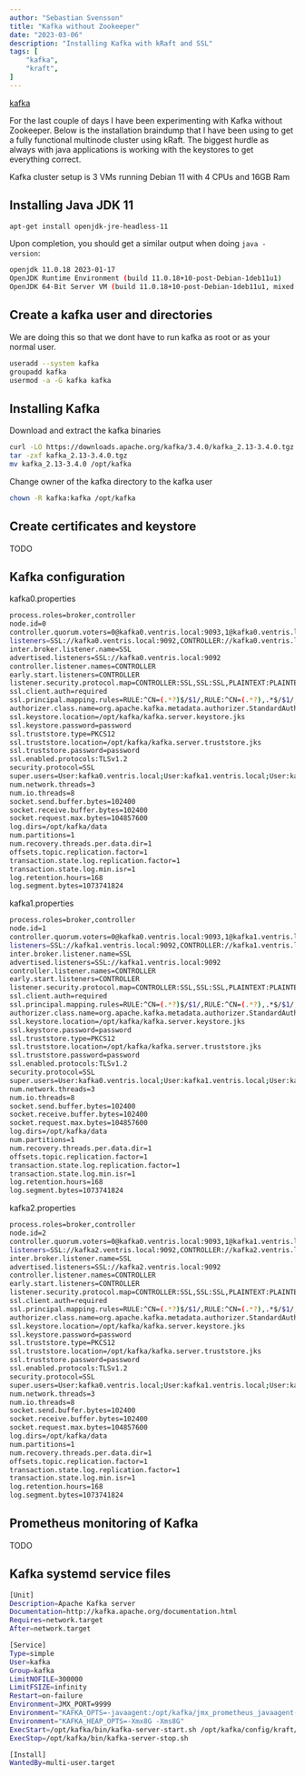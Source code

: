 ```yaml
---
author: "Sebastian Svensson"
title: "Kafka without Zookeeper"
date: "2023-03-06"
description: "Installing Kafka with kRaft and SSL"
tags: [
    "kafka",
    "kraft",
]
---
```


[kafka](/assets/images/kafka.png)

For the last couple of days I have been experimenting with Kafka without Zookeeper. Below is the installation braindump that I have been using to get a fully functional multinode cluster using kRaft.
The biggest hurdle as always with java applications is working with the keystores to get everything correct.

Kafka cluster setup is 3 VMs running Debian 11 with 4 CPUs and 16GB Ram


## Installing Java JDK 11

```bash
apt-get install openjdk-jre-headless-11
```

Upon completion, you should get a similar output when doing `java -version`:
```bash
openjdk 11.0.18 2023-01-17
OpenJDK Runtime Environment (build 11.0.18+10-post-Debian-1deb11u1)
OpenJDK 64-Bit Server VM (build 11.0.18+10-post-Debian-1deb11u1, mixed mode, sharing)
```

## Create a kafka user and directories

We are doing this so that we dont have to run kafka as root or as your normal user.

```bash
useradd --system kafka
groupadd kafka
usermod -a -G kafka kafka
```


## Installing Kafka

Download and extract the kafka binaries

```bash
curl -LO https://downloads.apache.org/kafka/3.4.0/kafka_2.13-3.4.0.tgz /tmp/kafka_2.13-3.4.0.tgz
tar -zxf kafka_2.13-3.4.0.tgz
mv kafka_2.13-3.4.0 /opt/kafka
```

Change owner of the kafka directory to  the kafka user
```bash
chown -R kafka:kafka /opt/kafka
```


## Create certificates and keystore
TODO

## Kafka configuration

kafka0.properties
```bash
process.roles=broker,controller
node.id=0
controller.quorum.voters=0@kafka0.ventris.local:9093,1@kafka0.ventris.local:9093,2@kafka0.ventris.local:9093
listeners=SSL://kafka0.ventris.local:9092,CONTROLLER://kafka0.ventris.local:9093
inter.broker.listener.name=SSL
advertised.listeners=SSL://kafka0.ventris.local:9092
controller.listener.names=CONTROLLER
early.start.listeners=CONTROLLER
listener.security.protocol.map=CONTROLLER:SSL,SSL:SSL,PLAINTEXT:PLAINTEXT
ssl.client.auth=required
ssl.principal.mapping.rules=RULE:^CN=(.*?)$/$1/,RULE:^CN=(.*?),.*$/$1/,DEFAULT
authorizer.class.name=org.apache.kafka.metadata.authorizer.StandardAuthorizer
ssl.keystore.location=/opt/kafka/kafka.server.keystore.jks
ssl.keystore.password=password
ssl.truststore.type=PKCS12
ssl.truststore.location=/opt/kafka/kafka.server.truststore.jks
ssl.truststore.password=password
ssl.enabled.protocols:TLSv1.2
security.protocol=SSL
super.users=User:kafka0.ventris.local;User:kafka1.ventris.local;User:kafka2.ventris.local
num.network.threads=3
num.io.threads=8
socket.send.buffer.bytes=102400
socket.receive.buffer.bytes=102400
socket.request.max.bytes=104857600
log.dirs=/opt/kafka/data
num.partitions=1
num.recovery.threads.per.data.dir=1
offsets.topic.replication.factor=1
transaction.state.log.replication.factor=1
transaction.state.log.min.isr=1
log.retention.hours=168
log.segment.bytes=1073741824
```

kafka1.properties
```bash
process.roles=broker,controller
node.id=1
controller.quorum.voters=0@kafka0.ventris.local:9093,1@kafka1.ventris.local:9093,2@kafka2.ventris.local:9093
listeners=SSL://kafka1.ventris.local:9092,CONTROLLER://kafka1.ventris.local:9093
inter.broker.listener.name=SSL
advertised.listeners=SSL://kafka1.ventris.local:9092
controller.listener.names=CONTROLLER
early.start.listeners=CONTROLLER
listener.security.protocol.map=CONTROLLER:SSL,SSL:SSL,PLAINTEXT:PLAINTEXT
ssl.client.auth=required
ssl.principal.mapping.rules=RULE:^CN=(.*?)$/$1/,RULE:^CN=(.*?),.*$/$1/,DEFAULT
authorizer.class.name=org.apache.kafka.metadata.authorizer.StandardAuthorizer
ssl.keystore.location=/opt/kafka/kafka.server.keystore.jks
ssl.keystore.password=password
ssl.truststore.type=PKCS12
ssl.truststore.location=/opt/kafka/kafka.server.truststore.jks
ssl.truststore.password=password
ssl.enabled.protocols:TLSv1.2
security.protocol=SSL
super.users=User:kafka0.ventris.local;User:kafka1.ventris.local;User:kafka2.ventris.local
num.network.threads=3
num.io.threads=8
socket.send.buffer.bytes=102400
socket.receive.buffer.bytes=102400
socket.request.max.bytes=104857600
log.dirs=/opt/kafka/data
num.partitions=1
num.recovery.threads.per.data.dir=1
offsets.topic.replication.factor=1
transaction.state.log.replication.factor=1
transaction.state.log.min.isr=1
log.retention.hours=168
log.segment.bytes=1073741824
```

kafka2.properties
```bash
process.roles=broker,controller
node.id=2
controller.quorum.voters=0@kafka0.ventris.local:9093,1@kafka1.ventris.local:9093,2@kafka2.ventris.local:9093
listeners=SSL://kafka2.ventris.local:9092,CONTROLLER://kafka2.ventris.local:9093
inter.broker.listener.name=SSL
advertised.listeners=SSL://kafka2.ventris.local:9092
controller.listener.names=CONTROLLER
early.start.listeners=CONTROLLER
listener.security.protocol.map=CONTROLLER:SSL,SSL:SSL,PLAINTEXT:PLAINTEXT
ssl.client.auth=required
ssl.principal.mapping.rules=RULE:^CN=(.*?)$/$1/,RULE:^CN=(.*?),.*$/$1/,DEFAULT
authorizer.class.name=org.apache.kafka.metadata.authorizer.StandardAuthorizer
ssl.keystore.location=/opt/kafka/kafka.server.keystore.jks
ssl.keystore.password=password
ssl.truststore.type=PKCS12
ssl.truststore.location=/opt/kafka/kafka.server.truststore.jks
ssl.truststore.password=password
ssl.enabled.protocols:TLSv1.2
security.protocol=SSL
super.users=User:kafka0.ventris.local;User:kafka1.ventris.local;User:kafka2.ventris.local
num.network.threads=3
num.io.threads=8
socket.send.buffer.bytes=102400
socket.receive.buffer.bytes=102400
socket.request.max.bytes=104857600
log.dirs=/opt/kafka/data
num.partitions=1
num.recovery.threads.per.data.dir=1
offsets.topic.replication.factor=1
transaction.state.log.replication.factor=1
transaction.state.log.min.isr=1
log.retention.hours=168
log.segment.bytes=1073741824
```

## Prometheus monitoring of Kafka
TODO

## Kafka systemd service files

```bash
[Unit]
Description=Apache Kafka server
Documentation=http://kafka.apache.org/documentation.html
Requires=network.target
After=network.target

[Service]
Type=simple
User=kafka
Group=kafka
LimitNOFILE=300000
LimitFSIZE=infinity
Restart=on-failure
Environment=JMX_PORT=9999
Environment="KAFKA_OPTS=-javaagent:/opt/kafka/jmx_prometheus_javaagent-0.17.2.jar=7071:/opt/kafka/kafka-metrics.yml -Dcom.sun.management.jmxremote.host=localhost"
Environment="KAFKA_HEAP_OPTS=-Xmx8G -Xms8G"
ExecStart=/opt/kafka/bin/kafka-server-start.sh /opt/kafka/config/kraft/server.properties
ExecStop=/opt/kafka/bin/kafka-server-stop.sh

[Install]
WantedBy=multi-user.target
```
